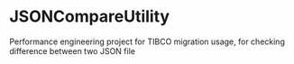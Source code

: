 # JSONCompareUtility
Performance engineering project for TIBCO migration usage, for checking difference between two JSON file
